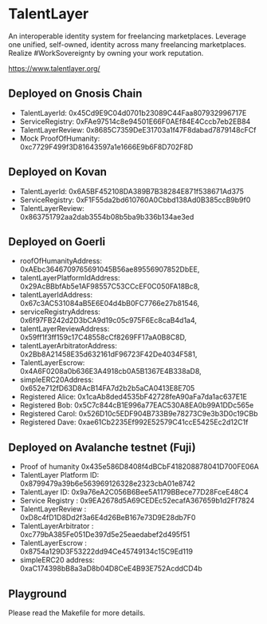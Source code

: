 # TalentLayer

An interoperable identity system for freelancing marketplaces. Leverage one unified, self-owned, identity across many freelancing marketplaces. Realize #WorkSovereignty by owning your work reputation.

https://www.talentlayer.org/

## Deployed on Gnosis Chain

- TalentLayerId: 0x45Cd9E9C04d0701b23089C44Faa807932996717E
- ServiceRegistry: 0xFAe97514c8e94501E66F0AEf84E4Cccb7eb2EB84
- TalentLayerReview: 0x8685C7359DeE31703a1f47F8dabad7879148cFCf
- Mock ProofOfHumanity: 0xc7729F499f3D81643597a1e1666E9b6F8D702F8D

## Deployed on Kovan

- TalentLayerId: 0x6A5BF452108DA389B7B38284E871f538671Ad375
- ServiceRegistry: 0xF1F55da2bd610760A0Cbbd138Ad0B385ccB9b9f0
- TalentLayerReview: 0x863751792aa2dab3554b08b5ba9b336b134ae3ed

## Deployed on Goerli

- roofOfHumanityAddress: 0xAEbc3646709765691045B56ae89556907852DbEE,
- talentLayerPlatformIdAddress: 0x29AcBBbfAb5e1AF98557C53CCcEF0C050FA18Bc8,
- talentLayerIdAddress: 0x67c3AC531084aB5E6E04d4bB0FC7766e27b81546,
- serviceRegistryAddress: 0x6f97FB242d2D3bCA9d19c05c975F6Ec8caB4d1a4,
- talentLayerReviewAddress: 0x59ff1f3ff159c17C48558cCf8269FF17aA0B8C8D,
- talentLayerArbitratorAddress: 0x2Bb8A21458E35d632161dF96723F42De4034F581,
- TalentLayerEscrow: 0x4A6F0208a0b636E3A4918cb0A5B1367E4B338aD8,
- simpleERC20Address: 0x652e712fD63D8AcB14FA7d2b2b5aCA0413E8E705
- Registered Alice: 0x1caAb8ded4535bF42728feA90aFa7da1ac637E1E
- Registered Bob: 0x5C7c844cB1E996a77EAC530A8EA0b99A1DDc565e
- Registered Carol: 0x526D10c5EDF904B733B9e78273C9e3b3D0c19CBb
- Registered Dave: 0xae61Cb2235Ef992E52579C41ccE5425Ec2d12C1f

## Deployed on Avalanche testnet (Fuji)

- Proof of humanity 0x435e586D8408f4dBCbF418208878041D700FE06A
- TalentLayer Platform ID: 0x8799479a39b6e563969126328e2323cbA01e8742
- TalentLayer ID: 0x9a76eA2C056B6Bee5A1179BBece77D28FceE48C4
- Service Registry : 0x9EA2678d5A69CEDEc52ecafA367659b1d2Ff7824
- TalentLayerReview : 0xD8c4fD1D8Dd2f3a6E4d26BeB167e73D9E28db7F0
- TalentLayerArbitrator : 0xc779bA385Fe051De397d5e25eaedabef2d495f51
- TalentLayerEscrow : 0x8754a129D3F53222dd94Ce45749134c15C9Ed119
- simpleERC20 address: 0xaC174398bB8a3aD8b04D8CeE4B93E752AcddCD4b

## Playground

Please read the Makefile for more details.
